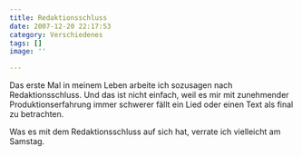 ```yaml
---
title: Redaktionsschluss
date: 2007-12-20 22:17:53
category: Verschiedenes
tags: []
image: ''

---
```


Das erste Mal in meinem Leben arbeite ich sozusagen nach Redaktionsschluss. Und das ist nicht einfach, weil es mir mit zunehmender Produktionserfahrung immer schwerer fällt ein Lied oder einen Text als final zu betrachten.  

  

Was es mit dem Redaktionsschluss auf sich hat, verrate ich vielleicht am Samstag.
